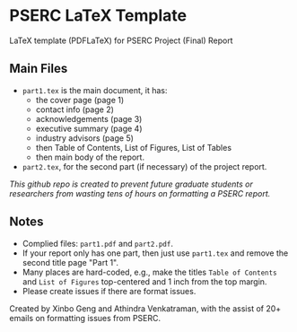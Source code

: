# PSERC LaTeX Template

LaTeX template (PDFLaTeX) for PSERC Project (Final) Report

## Main Files
- `part1.tex` is the main document, it has:
  - the cover page (page 1)
  - contact info (page 2)
  - acknowledgements (page 3)
  - executive summary (page 4)
  - industry advisors (page 5)
  - then Table of Contents, List of Figures, List of Tables
  - then main body of the report. 
- `part2.tex`, for the second part (if necessary) of the project report.

*This github repo is created to prevent future graduate students or researchers from wasting tens of hours on formatting a PSERC report.*

## Notes
- Complied files: `part1.pdf` and `part2.pdf`.
- If your report only has one part, then just use `part1.tex` and remove the second title page "Part 1".
- Many places are hard-coded, e.g., make the titles `Table of Contents` and `List of Figures` top-centered and 1 inch from the top margin.
- Please create issues if there are format issues.


Created by Xinbo Geng and Athindra Venkatraman, with the assist of 20+ emails on formatting issues from PSERC.

